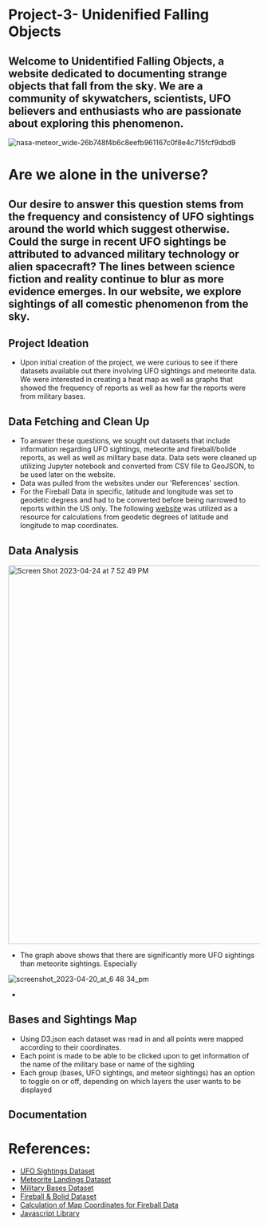 # Project-3- Unidenified Falling Objects 

## Welcome to Unidentified Falling Objects, a website dedicated to documenting strange objects that fall from the sky. We are a community of skywatchers, scientists, UFO believers and enthusiasts who are passionate about exploring this phenomenon.

![nasa-meteor_wide-26b748f4b6c8eefb961167c0f8e4c715fcf9dbd9](https://user-images.githubusercontent.com/120348065/233500067-8439f6a3-d5a7-46ec-a524-404e4b06269e.jpg)


# Are we alone in the universe? 
## Our desire to answer this question stems from the frequency and consistency of UFO sightings around the world which suggest otherwise. Could the surge in recent UFO sightings be attributed to advanced military technology or alien spacecraft? The lines between science fiction and reality continue to blur as more evidence emerges. In our website, we explore sightings of all comestic phenomenon from the sky. 

## Project Ideation
- Upon initial creation of the project, we were curious to see if there datasets available out there involving UFO sightings and meteorite data. We were interested in creating a heat map as well as graphs that showed the frequency of reports as well as how far the reports were from military bases. 

## Data Fetching and Clean Up
- To answer these questions, we sought out datasets that include information regarding UFO sightings, meteorite and fireball/bolide reports, as well as well as military base data. Data sets were cleaned up utilizing Jupyter notebook and converted from CSV file to GeoJSON, to be used later on the website.
- Data was pulled from the websites under our 'References' section. 
- For the Fireball Data in specific, latitude and longitude was set to geodetic degress and had to be converted before being narrowed to reports within the US only. The following [website](https://lweb.cfa.harvard.edu/space_geodesy/ATLAS/cme_convert.html) was utilized as a resource for calculations from geodetic degrees of latitude and longitude to map coordinates.

## Data Analysis


<img width="759" alt="Screen Shot 2023-04-24 at 7 52 49 PM" src="https://user-images.githubusercontent.com/120348065/234139729-7bd40d30-ae58-423e-9cab-a7ed2854cf3d.png">

- The graph above shows that there are significantly more UFO sightings than meteorite sightings. Especially


![screenshot_2023-04-20_at_6 48 34_pm](https://user-images.githubusercontent.com/120348065/234139232-83db95b2-b82d-4967-bc2c-b2b4aac6a3cc.png)

-

## Bases and Sightings Map
 - Using D3.json each dataset was read in and all points were mapped according to their coordinates.
 - Each point is made to be able to be clicked upon to get information of the name of the military base or name of the sighting
 - Each group (bases, UFO sightings, and meteor sightings) has an option to toggle on or off, depending on which layers the user wants to be displayed

## Documentation


# References:

- [UFO Sightings Dataset](https://www.kaggle.com/datasets/NUFORC/ufo-sightings)  
- [Meteorite Landings Dataset](https://catalog.data.gov/dataset/meteorite-landings) 
- [Military Bases Dataset](https://public.opendatasoft.com/explore/dataset/military-bases/table/) 
- [Fireball & Bolid Dataset](https://cneos.jpl.nasa.gov/fireballs/) 
- [Calculation of Map Coordinates for Fireball Data](https://lweb.cfa.harvard.edu/space_geodesy/ATLAS/cme_convert.html) 
- [Javascript Library](https://codepen.io/chrisgannon/pen/oqrKNE)  
